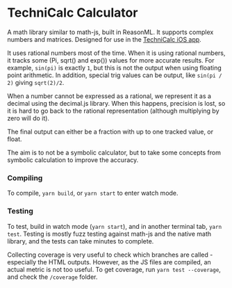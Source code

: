 # TechniCalc Calculator

A math library similar to math-js, built in ReasonML. It supports complex numbers and matrices. Designed for use in the [TechniCalc iOS app](https://apps.apple.com/gb/app/technicalc-calculator/id1504965415).

It uses rational numbers most of the time. When it is using rational numbers, it tracks some (Pi, sqrt() and exp()) values for more accurate results. For example, `sin(pi)` is exactly `1`, but this is not the output when using floating point arithmetic. In addition, special trig values can be output, like `sin(pi / 2)` giving `sqrt(2)/2`.

When a number cannot be expressed as a rational, we represent it as a decimal using the decimal.js library. When this happens, precision is lost, so it is hard to go back to the rational representation (although multiplying by zero will do it).

The final output can either be a fraction with up to one tracked value, or float.

The aim is to not be a symbolic calculator, but to take some concepts from symbolic calculation to improve the accuracy.

### Compiling

To compile, `yarn build`, or `yarn start` to enter watch mode.

### Testing

To test, build in watch mode (`yarn start`), and in another terminal tab, `yarn test`. Testing is mostly fuzz testing against math-js and the native math library, and the tests can take minutes to complete.

Collecting coverage is very useful to check which branches are called - especially the HTML outputs. However, as the JS files are compiled, an actual metric is not too useful. To get coverage, run `yarn test --coverage`, and check the `/coverage` folder.
